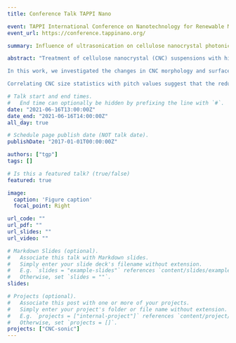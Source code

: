 ```yaml
---
title: Conference Talk TAPPI Nano

event: TAPPI International Conference on Nanotechnology for Renewable Materials
event_url: https://conference.tappinano.org/

summary: Influence of ultrasonication on cellulose nanocrystal photonic films

abstract: "Treatment of cellulose nanocrystal (CNC) suspensions with high-intensity ultrasound is a well-established technique for modifying their colloidal and rheological behaviour. For CNC photonic films, sonication has been shown to increase the chiral nematic pitch, resulting in a red-shift in the peak reflection wavelength of the dried film. Despite the popularity of ultrasonication as a preparation method for CNCs in photonic applications, the way in which it reduces the chirality of the CNC chiral nematic phase is not fully understood.

In this work, we investigated the changes in CNC morphology and surface chemistry induced by ultrasonication, and their consequences for CNC chiral self-assembly into photonic films. Extraction of the morphology of individual CNCs from their outlines in TEM images enabled advanced shape analysis that elucidated the lateral breakage mechanism of CNCs under ultrasonication. An exploration of CNC size under diverse ultrasonication treatments shows the total sonication energy per suspension volume, rather than energy per CNC dry mass, is the most consistent metric for ultrasonication dose. 

Correlating CNC size statistics with pitch values suggest that the reduction in CNC chirality induced by sonication cannot be simply explained by changes in CNC length and aspect ratio. In particular, excessively sonicated CNCs tended towards a constant rod length and formed a film with no discernible pitch, suggesting the chirality of individual CNC crystallites is not the primary origin of the chirality of CNC assemblies. We therefore interpret our findings in terms of twisted CNC aggregates acting as chiral dopants, which are broken up by increasing sonication."

# Talk start and end times.
#   End time can optionally be hidden by prefixing the line with `#`.
date: "2021-06-16T13:00:00Z"
date_end: "2021-06-16T14:00:00Z"
all_day: true

# Schedule page publish date (NOT talk date).
publishDate: "2017-01-01T00:00:00Z"

authors: ["tgp"]
tags: []

# Is this a featured talk? (true/false)
featured: true

image:
  caption: 'Figure caption'
  focal_point: Right

url_code: ""
url_pdf: ""
url_slides: ""
url_video: ""

# Markdown Slides (optional).
#   Associate this talk with Markdown slides.
#   Simply enter your slide deck's filename without extension.
#   E.g. `slides = "example-slides"` references `content/slides/example-slides.md`.
#   Otherwise, set `slides = ""`.
slides:

# Projects (optional).
#   Associate this post with one or more of your projects.
#   Simply enter your project's folder or file name without extension.
#   E.g. `projects = ["internal-project"]` references `content/project/deep-learning/index.md`.
#   Otherwise, set `projects = []`.
projects: ["CNC-sonic"]
---
```


<!-- Slides can be added in a few ways:

- **Create** slides using Wowchemy's [*Slides*](https://wowchemy.com/docs/managing-content/#create-slides) feature and link using `slides` parameter in the front matter of the talk file
- **Upload** an existing slide deck to `static/` and link using `url_slides` parameter in the front matter of the talk file
- **Embed** your slides (e.g. Google Slides) or presentation video on this page using [shortcodes](https://wowchemy.com/docs/writing-markdown-latex/).

Further event details, including page elements such as image galleries, can be added to the body of this page.
 -->
